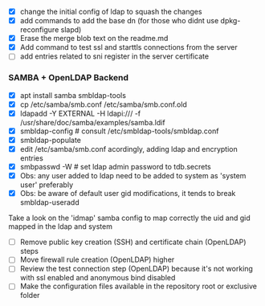 - [x] change the initial config of ldap to squash the changes
- [x] add commands to add the base dn (for those who didnt use dpkg-reconfigure slapd)
- [x] Erase the merge blob text on the readme.md
- [x] Add command to test ssl and starttls connections from the server
- [ ] add entries related to sni register in the server certificate

### SAMBA + OpenLDAP Backend

- [x] apt install samba smbldap-tools
- [x] cp /etc/samba/smb.conf /etc/samba/smb.conf.old
- [x] ldapadd -Y EXTERNAL -H ldapi:/// -f /usr/share/doc/samba/examples/samba.ldif
- [x] smbldap-config # consult /etc/smbldap-tools/smbldap.conf
- [x] smbldap-populate
- [x] edit /etc/samba/smb.conf acordingly, adding ldap and encryption entries
- [x] smbpasswd -W # set ldap admin password to tdb.secrets
- [x] Obs: any user added to ldap need to be added to system as 'system user' preferably
- [x] Obs: be aware of default user gid modifications, it tends to break smbldap-useradd

Take a look on the 'idmap' samba config to map correctly the uid and gid mapped in the ldap and system

- [ ] Remove public key creation (SSH) and certificate chain (OpenLDAP) steps
- [ ] Move firewall rule creation (OpenLDAP) higher
- [ ] Review the test connection step (OpenLDAP) because it's not working with ssl enabled and anonymous bind disabled
- [ ] Make the configuration files available in the repository root or exclusive folder